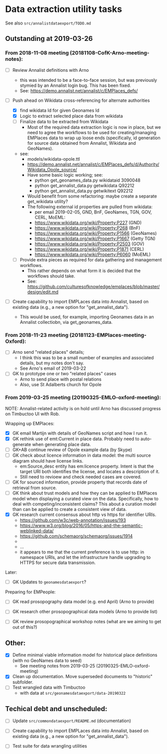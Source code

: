 # Data extraction utility tasks

See also `src/annalistdataexport/TODO.md`

## Outstanding at 2019-03-26
 
### From 2018-11-08 meeting (20181108-CofK-Arno-meeting-notes):

- [ ] Review Annalist definitions with Arno
    - this was intended to be a face-to-face session, but was previously stymied by an Annalist login bug.  This has been fixed.
    - See: https://demo.annalist.net/annalist/c/EMPlaces_defs/

- [ ] Push ahead on Wikidata cross-referencing for alternate authorities
    - [x] find wikidata Id for given Geonames Id
    - [x] Logic to extract selected place data from wikidata
    - [ ] Finalize data to be extracted from Wikidata
        - Most of the required data extraction logic is now in place, but we need to agree the workflows to be used for creating/managing EMPlaces data to wrap up loose ends (specifically, id generation for source data obtained from Annalist, Wikidata and GeoNames).
    - see: 
        - models/wikidata-opole.ttl
        - https://demo.annalist.net/annalist/c/EMPlaces_defs/d/Authority/Wikidata_Opole_source/
        - Have some basic logic working; see:
            - python get_geonames_data.py wikidataid 3090048
            - python get_annalist_data.py getwikidata Q92212
            - python get_annalist_data.py getwikitext Q92212
        - Would benefit from some refactoring: maybe create a separate get_wikidata utility?
        - The following external id properties are pulled from wikidata:
            - per email 2019-02-05, GND, BnF, GeoNames, TGN, GOV, CERL, MoEML:
            - https://www.wikidata.org/wiki/Property:P227 (GND)
            - https://www.wikidata.org/wiki/Property:P268 (BnF)
            - https://www.wikidata.org/wiki/Property:P1566 (GeoNames)
            - https://www.wikidata.org/wiki/Property:P1667 (Getty TGN)
            - https://www.wikidata.org/wiki/Property:P2503 (GOV)
            - https://www.wikidata.org/wiki/Property:P1871 (CERL)
            - https://www.wikidata.org/wiki/Property:P6060 (MoEML)
    - [ ] Provide extra pieces as required for data gathering and management workflows.
        - This rather depends on what form it is decided that the workflows should take.
        - See: https://github.com/culturesofknowledge/emplaces/blob/master/design/edit.md

- [ ] Create capability to import EMPLaces data into Annalist, based on existing data (e.g., a new option for "get_annalist_data").
    - This would be used, for example, importing Geonames data in an Annalist collectiobn, via get_geonames_data.

### From 2018-11-23 meeting (20181123-EMPlaces-meeting-Oxford):

- [ ] Arno send "related places" details;
    - I think this was to be a small number of examples and associated details, but my notes don't say.
    - See Arno's email of 2019-03-22
- [ ] GK to prototype one or two "related places" cases
    - Arno to send place with postal relations
    - Also, use St Adalberts church for Opole


### From 2019-03-25 meeting (20190325-EMLO-oxford-meeting):

NOTE: Annalist-related activity is on hold until Arno has discussed progress on Timbuctoo UI with Rob.

Wrapping up EMPlaces:

- [x] GK email Martijn with details of GeoNames script and how I run it.
- [x] GK rethink use of emt:Current in place data.  Probably need to auto-generate when generating place data.
- [ ] GK+AB continue review of Opole example data (by Skype)
- [ ] GK check about licence information in data model: the multi source diagram should have license links.
    - em:Source_desc entity has em:licence property.  Intent is that the target URI both identifies the license, and locates a description of it.
    - Still need to revioew and check needed cases are covered.
- [ ] GK for sourced information, provide property that records date of retrieval from source.
- [ ] GK think about trust models and how they can be applied to EMPlaces model when displaying a curated view on the data.  Specifically, how to deal with competing/inconsistent claims?  This about a curation model than can be applied to create a consistent view of data.
- [x] GK research current consensus about http vs https for identifier URIs.
    - https://github.com/w3c/web-annotation/issues/193
    - https://www.w3.org/blog/2016/05/https-and-the-semantic-weblinked-data/
    - https://github.com/schemaorg/schemaorg/issues/1914
    - 
    - ...
    - it appears to me that the current preference is to use http: in namespace URIs, and let the infrastructure handle upgrading to HTTPS for secure data transmission.

Later:

- [ ] GK Updates to `geonamesdataexport`?


Preparing for EMPeople:

- [ ] GK read prosopography data model (e.g. end April) (Arno to provide)
- [ ] GK research other prosopographical data models (Arno to provide list)
- [ ] GK review prosopographical workshop notes (what are we aiming to get out of this?)


## Other:

- [x] Define minimal viable information model for historical place definitions (with no GeoNames data to seed)
    - See meeting notes from 2019-03-25 (20190325-EMLO-oxford-meeting)
- [x] Clean up documentation.  Move superseded documents to "historic" subfolder.
- [ ] Test wrangled data with Timbuctoo
    - with data at `src/geonamesdataexport/data-20190322`

## Techical debt and unscheduled:

- [ ] Update `src/commondataexport/README.md` (documentation)
- [ ] Create capability to import EMPLaces data into Annalist, based on existing data (e.g., a new option for "get_annalist_data").
- [ ] Test suite for data wrangling utilities

